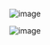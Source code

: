 ![image](https://user-images.githubusercontent.com/33947539/192741744-cda19461-277a-4df9-8dc5-726deb1a485d.png)

![image](https://user-images.githubusercontent.com/33947539/192741973-a93b81f3-5fd9-4816-83d2-a15d90dd3d66.png)
